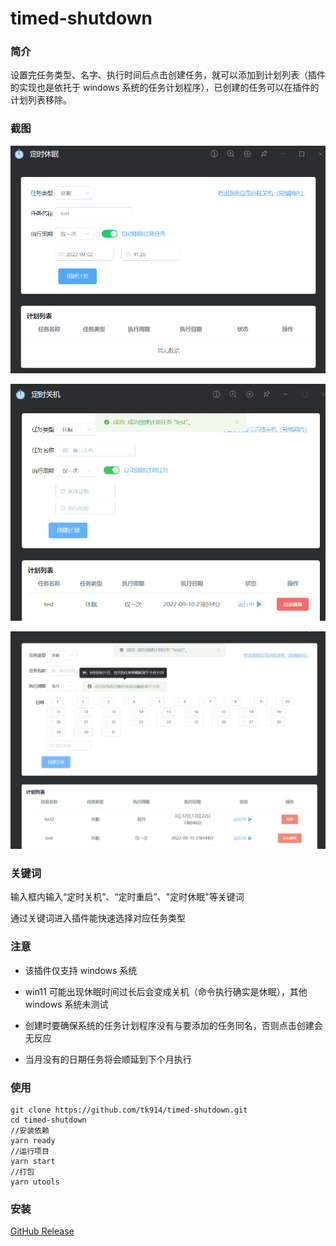 # timed-shutdown

### 简介

设置完任务类型、名字、执行时间后点击创建任务，就可以添加到计划列表（插件的实现也是依托于 windows 系统的任务计划程序），已创建的任务可以在插件的计划列表移除。

### 截图

![未添加](images/1662088739000.png)

![已添加](images/1662727502000.png)

![每月](images/1662727599000.png)

### 关键词

输入框内输入“定时关机”、“定时重启”、"定时休眠"等关键词

通过关键词进入插件能快速选择对应任务类型

### 注意

- 该插件仅支持 windows 系统

- win11 可能出现休眠时间过长后会变成关机（命令执行确实是休眠），其他 windows 系统未测试

- 创建时要确保系统的任务计划程序没有与要添加的任务同名，否则点击创建会无反应

- 当月没有的日期任务将会顺延到下个月执行

### 使用

```
git clone https://github.com/tk914/timed-shutdown.git
cd timed-shutdown
//安装依赖
yarn ready
//运行项目 
yarn start
//打包
yarn utools
```

### 安装

[GitHub Release](https://github.com/tk914/timed-shutdown/releases)